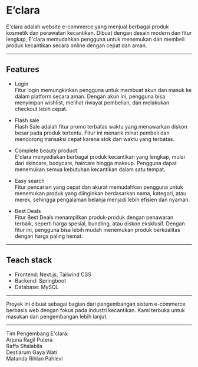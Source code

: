 # E’clara

E'clara adalah website e-commerce yang menjual berbagai produk kosmetik dan perawatan kecantikan. Dibuat dengan desain modern dan fitur lengkap, E'clara memudahkan pengguna untuk menemukan dan membeli produk kecantikan secara online dengan cepat dan aman.

---

## Features

- Login 
<br> Fitur login memungkinkan pengguna untuk membuat akun dan masuk ke dalam platform secara aman. Dengan akun ini, pengguna bisa menyimpan wishlist, melihat riwayat pembelian, dan melakukan checkout lebih cepat.

- Flash sale 
<br> Flash Sale adalah fitur promo terbatas waktu yang menawarkan diskon besar pada produk tertentu. Fitur ini menarik minat pembeli dan mendorong transaksi cepat karena stok dan waktu yang terbatas.

- Complete beauty product 
<br> E'clara menyediakan berbagai produk kecantikan yang lengkap, mulai dari skincare, bodycare, haircare hingga makeup. Pengguna dapat menemukan semua kebutuhan kecantikan dalam satu tempat.

- Easy search 
<br> Fitur pencarian yang cepat dan akurat memudahkan pengguna untuk menemukan produk yang diinginkan berdasarkan nama, kategori, atau merek, sehingga pengalaman belanja menjadi lebih efisien dan nyaman.

- Best Deals 
<br> Fitur Best Deals menampilkan produk-produk dengan penawaran terbaik, seperti harga spesial, bundling, atau diskon eksklusif. Dengan fitur ini, pengguna bisa lebih mudah menemukan produk berkualitas dengan harga paling hemat.

---

## Teach stack
- Frontend: Next.js, Tailwind CSS
- Backend: Springboot
- Database: MySQL

---

Proyek ini dibuat sebagai bagian dari pengembangan sistem e-commerce berbasis web dengan fokus pada industri kecantikan.
Kami terbuka untuk masukan dan pengembangan lebih lanjut.

---

Tim Pengembang E'clara:
<br> Arjuna Ragil Putera 
<br> Raffa Shalabila 
<br> Destiarum Gaya Wati 
<br> Matanda Rihlan Pahlevi
